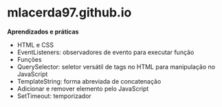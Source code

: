 # mlacerda97.github.io
<b>Aprendizados e práticas</b></br>
- HTML e CSS</br>
- EventListeners: observadores de evento para executar função</br>
- Funções</br>
- QuerySelector: seletor versátil de tags no HTML para manipulação no JavaScript</br>
- TemplateString: forma abreviada de concatenação</br>
- Adicionar e remover elemento pelo JavaScript</br>
- SetTimeout: temporizador</br>
